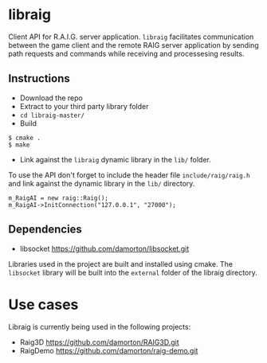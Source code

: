 # libraig
Client API for R.A.I.G. server application. `libraig` facilitates communication between the game client and the remote RAIG server application by sending path requests and commands while receiving and processesing results. 

## Instructions
- Download the repo
- Extract to your third party library folder
- `cd libraig-master/`
- Build
```
$ cmake .
$ make 
```
- Link against the `libraig` dynamic library in the `lib/` folder. 

To use the API don't forget to include the header file `include/raig/raig.h` and link against the dynamic library in the `lib/` directory.

```
m_RaigAI = new raig::Raig();
m_RaigAI->InitConnection("127.0.0.1", "27000");
```

## Dependencies

- libsocket   https://github.com/damorton/libsocket.git

Libraries used in the project are built and installed using cmake. The `libsocket` library will be built into the `external` folder of the libraig directory.

# Use cases

Libraig is currently being used in the following projects:

- Raig3D https://github.com/damorton/RAIG3D.git
- RaigDemo  https://github.com/damorton/raig-demo.git


